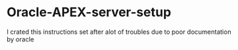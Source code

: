 # Oracle-APEX-server-setup
I crated this instructions set after alot of troubles due to poor documentation by oracle
